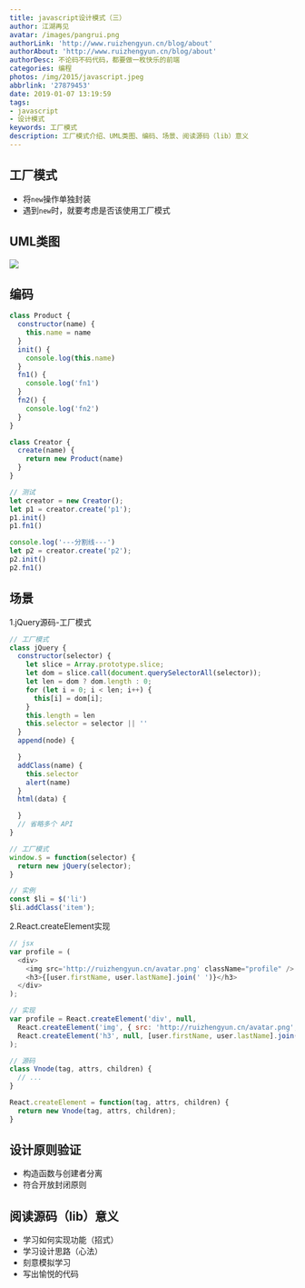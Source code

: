 ```yaml
---
title: javascript设计模式（三）
author: 江湖再见
avatar: /images/pangrui.png
authorLink: 'http://www.ruizhengyun.cn/blog/about'
authorAbout: 'http://www.ruizhengyun.cn/blog/about'
authorDesc: 不论码不码代码，都要做一枚快乐的前端
categories: 编程
photos: /img/2015/javascript.jpeg
abbrlink: '27879453'
date: 2019-01-07 13:19:59
tags: 
- javascript
- 设计模式
keywords: 工厂模式
description: 工厂模式介绍、UML类图、编码、场景、阅读源码（lib）意义
---
```


## 工厂模式
- 将`new`操作单独封装
- 遇到`new`时，就要考虑是否该使用工厂模式

## UML类图
![](./27879453/1.jpg)


## 编码
```javascript
class Product {
  constructor(name) {
    this.name = name
  }
  init() {
    console.log(this.name)
  }
  fn1() {
    console.log('fn1')
  }
  fn2() {
    console.log('fn2')
  }
}

class Creator {
  create(name) {
    return new Product(name)
  }
}

// 测试
let creator = new Creator();
let p1 = creator.create('p1');
p1.init()
p1.fn1()

console.log('---分割线---')
let p2 = creator.create('p2');
p2.init()
p2.fn1()
```

## 场景
1.jQuery源码-工厂模式

```javascript
// 工厂模式
class jQuery {
  constructor(selector) {
    let slice = Array.prototype.slice;
    let dom = slice.call(document.querySelectorAll(selector));
    let len = dom ? dom.length : 0;
    for (let i = 0; i < len; i++) {
      this[i] = dom[i];
    }
    this.length = len
    this.selector = selector || ''
  }
  append(node) {

  }
  addClass(name) {
    this.selector
    alert(name)
  }
  html(data) {

  }
  // 省略多个 API
}

// 工厂模式
window.$ = function(selector) {
  return new jQuery(selector);
}

// 实例
const $li = $('li') 
$li.addClass('item');
```

2.React.createElement实现
```javascript
// jsx
var profile = (
  <div>
    <img src='http://ruizhengyun.cn/avatar.png' className="profile" />
    <h3>{[user.firstName, user.lastName].join(' ')}</h3>
  </div>
);

// 实现
var profile = React.createElement('div', null, 
  React.createElement('img', { src: 'http://ruizhengyun.cn/avatar.png', className: 'profile' }),
  React.createElement('h3', null, [user.firstName, user.lastName].join(' '))
);

// 源码
class Vnode(tag, attrs, children) {
  // ...
}

React.createElement = function(tag, attrs, children) {
  return new Vnode(tag, attrs, children);
}
```

## 设计原则验证
- 构造函数与创建者分离
- 符合开放封闭原则


## 阅读源码（lib）意义
- 学习如何实现功能（招式）
- 学习设计思路（心法）
- 刻意模拟学习
- 写出愉悦的代码